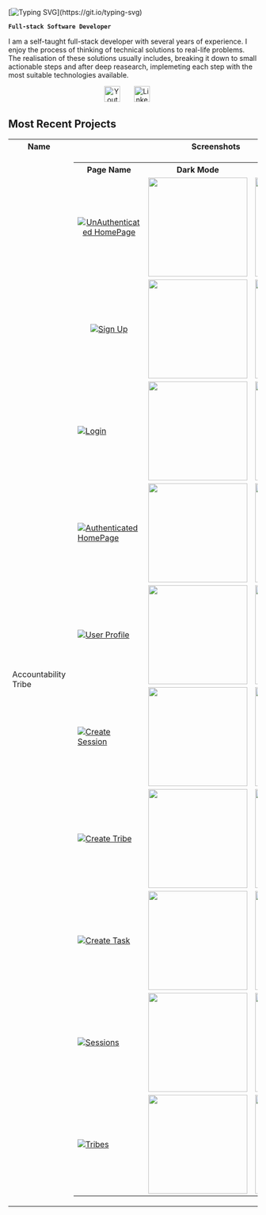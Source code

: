 [![Typing SVG](https://readme-typing-svg.demolab.com/?lines=Josephine+Etah+Arrah;)](https://git.io/typing-svg)

**`Full-stack Software Developer`**

I am a self-taught full-stack developer with several years of experience. I enjoy the process of thinking of technical solutions to real-life problems. The realisation of these solutions usually includes, breaking it down to small actionable steps and after deep reasearch, implemeting each step with the most suitable technologies available.

<!-- Social media icons -->
<p align="center">
  <a href="https://www.youtube.com/@arrahetah2123"><img width="32px" alt="Youtube" title="Youtube" src="https://i.imgur.com/qiXu7b2.png"/></a>
  &#8287;&#8287;&#8287;&#8287;&#8287;
  <a href="https://www.linkedin.com/in/arrah-josephine-522879103/?msgControlName=view_message_button&msgConversationId=2-ZjFkN2RmZWEtZjRmNy00NTcxLWI2ZGItMjU1MTAzZTRiNDU0XzAxMg%3D%3D&msgOverlay=true"><img width="32px" alt="LinkedIn" title="LinkedIn" src="https://i.imgur.com/yRpa1dQ.png"/></a>
  &#8287;&#8287;&#8287;&#8287;&#8287;
</p>

## Most Recent Projects

<table>
<tr>
<th>Name</th>
<th>Screenshots</th>
</tr>
<tr>
<td>Accountability Tribe</td>
<td>
<table>
<tr>
<th>Page Name</th>
<th>Dark Mode</th>
<th>Light Mode</th>
</tr>
<tr>
<td align='center'>
<a href="https://accountability-tribe.vercel.app/"><img alt="UnAuthenticated HomePage" title="HomePage" src="https://custom-icon-badges.demolab.com/badge/-Unauthenticated%20HomePage-B87333?style=for-the-badge&logoColor=purple&logo=link-external"/></a>
</td>
<td>
<a href="https://accountability-tribe.vercel.app/">
<img  width="200px" src="https://res.cloudinary.com/dlgisfrgl/image/upload/v1723371569/home-logged-out_jbg8mp.png"/>
</a>
</td>
<td>
<a href="https://accountability-tribe.vercel.app/">
<img  width="200px" src="https://res.cloudinary.com/dlgisfrgl/image/upload/v1723404940/Screen_Shot_2024-08-11_at_20.33.27_jtttpo.png"/>
</a>
</td>
</tr>
<tr>
<td align='center'>
<a href="https://accountability-tribe.vercel.app/auth/signup"><img alt="Sign Up" title="Signup" src="https://custom-icon-badges.demolab.com/badge/-Sign%20Up-B87333?style=for-the-badge&logoColor=purple&logo=link-external"/></a>
</td>
<td>
<a href="https://accountability-tribe.vercel.app/auth/signup">
<img  width="200px" src="https://res.cloudinary.com/dlgisfrgl/image/upload/v1723406043/Screen_Shot_2024-08-11_at_20.53.13_aougkf.png"/>
</a>
</td>
<td>
<a href="https://accountability-tribe.vercel.app/auth/signup">
<img  width="200px" src="https://res.cloudinary.com/dlgisfrgl/image/upload/v1723404975/Screen_Shot_2024-08-11_at_20.33.05_jv6wtc.png"/>
</a>
</td>
</tr>
<tr>
<td>
<a href="https://accountability-tribe.vercel.app/auth/login"><img alt="Login" title="Login" src="https://custom-icon-badges.demolab.com/badge/-Login-B87333?style=for-the-badge&logoColor=purple&logo=link-external"/></a>
</td>
<td>
<a href="https://accountability-tribe.vercel.app/auth/login">
<img  width="200px" src="https://res.cloudinary.com/dlgisfrgl/image/upload/v1723405766/Screen_Shot_2024-08-11_at_20.48.40_j49zzd.png"/>
</a>
</td>
<td>
<a href="https://accountability-tribe.vercel.app/auth/login">
<img  width="200px" src="https://res.cloudinary.com/dlgisfrgl/image/upload/v1723404937/Screen_Shot_2024-08-11_at_20.32.50_cq7kjd.png"/>
</a>
</td>
</tr>
<tr>
<td>
<a href="https://accountability-tribe.vercel.app/"><img alt="Authenticated HomePage" title="HomePage" src="https://custom-icon-badges.demolab.com/badge/-Authenticated%20HomePage-B87333?style=for-the-badge&logoColor=purple&logo=link-external"/></a>
</td>
<td>
<a href="https://accountability-tribe.vercel.app/">
<img  width="200px" src="https://res.cloudinary.com/dlgisfrgl/image/upload/v1723371596/home-logged-in_k3v4tq.png"/>
</a>
</td>
<td>
<a href="https://accountability-tribe.vercel.app/">
<img  width="200px" src="https://res.cloudinary.com/dlgisfrgl/image/upload/v1723403844/Screen_Shot_2024-08-11_at_20.06.35_dlfmi0.png"/>
</a>
</td>
</tr>
<tr>
<td>
<a href="https://accountability-tribe.vercel.app/user/Etah"><img alt="User Profile" title="User Profile" src="https://custom-icon-badges.demolab.com/badge/-User%20Profile-B87333?style=for-the-badge&logoColor=purple&logo=link-external"/></a>
</td>
<td>
<a href="https://accountability-tribe.vercel.app/user/Etah">
<img  width="200px" src="https://res.cloudinary.com/dlgisfrgl/image/upload/v1723371573/profile-page_srj4sx.png"/>
</a>
</td>
<td>
<a href="https://accountability-tribe.vercel.app/user/Etah">
<img  width="200px" src="https://res.cloudinary.com/dlgisfrgl/image/upload/v1723405304/Screen_Shot_2024-08-11_at_20.41.19_ejecku.png"/>
</a>
</td>
</tr>
<tr>
<td>
<a href="https://accountability-tribe.vercel.app/create-session"><img alt="Create Session" title="Create Session" src="https://custom-icon-badges.demolab.com/badge/-Create%20Session-B87333?style=for-the-badge&logoColor=purple&logo=link-external"/></a>
</td>
<td>
<a href="https://accountability-tribe.vercel.app/create-session">
<img width="200px" src="https://res.cloudinary.com/dlgisfrgl/image/upload/v1723371577/create-session_xzomia.png"/>
</a>
</td>
<td>
<a href="https://accountability-tribe.vercel.app/create-session">
<img width="200px" src="https://res.cloudinary.com/dlgisfrgl/image/upload/v1723403835/Screen_Shot_2024-08-11_at_20.14.31_penwhy.png"/>
</a>
</td>
</tr>
<tr>
<td>
<a href="https://accountability-tribe.vercel.app/create-tribe"><img alt="Create Tribe" title="Create Tribe" src="https://custom-icon-badges.demolab.com/badge/-Create%20Tribe-B87333?style=for-the-badge&logoColor=purple&logo=link-external"/></a>
</td>
<td>
<a href="https://accountability-tribe.vercel.app/create-tribe">
<img width="200px" src="https://res.cloudinary.com/dlgisfrgl/image/upload/v1723371577/create-tribe_zsauzl.png"/>
</a>
</td>
<td>
<a href="https://accountability-tribe.vercel.app/create-tribe">
<img width="200px" src="https://res.cloudinary.com/dlgisfrgl/image/upload/v1723403833/Screen_Shot_2024-08-11_at_20.15.37_yhrvd5.png"/>
</a>
</td>
</tr>
<tr>
<td>
<a href="https://accountability-tribe.vercel.app/create-task"><img alt="Create Task" title="Create Task" src="https://custom-icon-badges.demolab.com/badge/-Create%20Task-B87333?style=for-the-badge&logoColor=purple&logo=link-external"/></a>
</td>
<td>
<a href="https://accountability-tribe.vercel.app/create-task">
<img width="200px" src="https://res.cloudinary.com/dlgisfrgl/image/upload/v1723371580/create-task_xemaxc.png"/>
</a>
</td>
<td>
<a href="https://accountability-tribe.vercel.app/create-task">
<img width="200px" src="https://res.cloudinary.com/dlgisfrgl/image/upload/v1723403841/Screen_Shot_2024-08-11_at_20.15.05_cndfvw.png"/>
</a>
</td>
</tr>
<tr>
<td>
<a href="https://accountability-tribe.vercel.app/sessions?page=1&filter=ended"><img alt="Sessions" title="Sessions" src="https://custom-icon-badges.demolab.com/badge/-Sessions-B87333?style=for-the-badge&logoColor=purple&logo=link-external"/></a>
</td>
<td>
<a href="https://accountability-tribe.vercel.app/sessions?page=1&filter=ended">
<img width="200px" src="https://res.cloudinary.com/dlgisfrgl/image/upload/v1723371588/all-sessions_k7raa2.png"/>
</a>
</td>
<td>
<a href="https://accountability-tribe.vercel.app/sessions?page=1&filter=ended">
<img width="200px" src="https://res.cloudinary.com/dlgisfrgl/image/upload/v1723403838/Screen_Shot_2024-08-11_at_20.08.51_hc1ykb.png"/>
</a>
</td>
</tr>
<tr>
<td>
<a href="https://accountability-tribe.vercel.app/tribes"><img alt="Tribes" title="Tribes" src="https://custom-icon-badges.demolab.com/badge/-Tribes-B87333?style=for-the-badge&logoColor=purple&logo=link-external"/></a>
</td>
<td>
<a href="https://accountability-tribe.vercel.app/tribes">
<img  width="200px" src="https://res.cloudinary.com/dlgisfrgl/image/upload/v1723371577/all-tribes_j7y4jp.png"/>
</a>
</td>
<td>
<a href="https://accountability-tribe.vercel.app/tribes">
<img  width="200px" src="https://res.cloudinary.com/dlgisfrgl/image/upload/v1723403832/Screen_Shot_2024-08-11_at_20.06.53_a0jstd.png"/>
</a>
</td>
</tr>
</table>
</td>
</tr>
</table>

<!--
**EtahJo/EtahJo** is a ✨ _special_ ✨ repository because its `README.md` (this file) appears on your GitHub profile.

Here are some ideas to get you started:

- 🔭 I’m currently working on ...
- 🌱 I’m currently learning ...
- 👯 I’m looking to collaborate on ...
- 🤔 I’m looking for help with ...
- 💬 Ask me about ...
- 📫 How to reach me: ...
- 😄 Pronouns: ...
- ⚡ Fun fact: ...
-->
